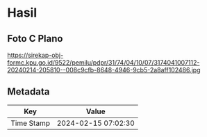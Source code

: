 # Hasil

## Foto C Plano

https://sirekap-obj-formc.kpu.go.id/9522/pemilu/pdpr/31/74/04/10/07/3174041007112-20240214-205810--008c9cfb-8648-4946-9cb5-2a8aff102486.jpg


## Metadata

| Key        | Value               |
| ---------- | ------------------- |
| Time Stamp | 2024-02-15 07:02:30 |



